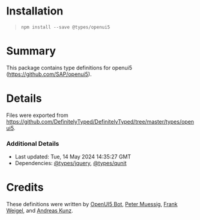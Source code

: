 # Installation
> `npm install --save @types/openui5`

# Summary
This package contains type definitions for openui5 (https://github.com/SAP/openui5).

# Details
Files were exported from https://github.com/DefinitelyTyped/DefinitelyTyped/tree/master/types/openui5.

### Additional Details
 * Last updated: Tue, 14 May 2024 14:35:27 GMT
 * Dependencies: [@types/jquery](https://npmjs.com/package/@types/jquery), [@types/qunit](https://npmjs.com/package/@types/qunit)

# Credits
These definitions were written by [OpenUI5 Bot](https://github.com/openui5bot), [Peter Muessig](https://github.com/petermuessig), [Frank Weigel](https://github.com/codeworrior), and [Andreas Kunz](https://github.com/akudev).

